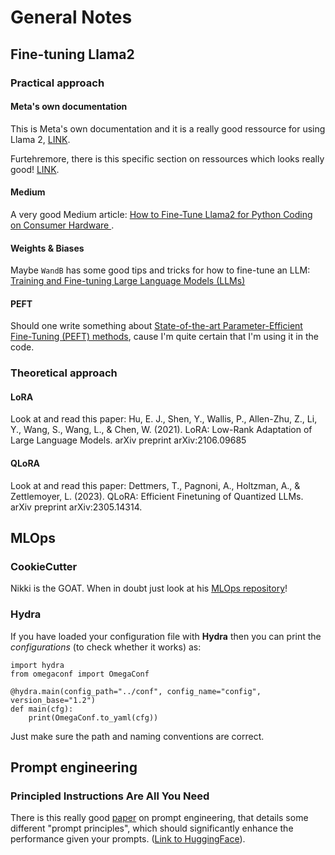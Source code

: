 # General Notes
## Fine-tuning Llama2
### Practical approach
#### Meta's own documentation
This is Meta's own documentation and it is a really good ressource for using Llama 2, [LINK](https://ai.meta.com/llama/get-started/).

Furtehremore, there is this specific section on ressources which looks really good! [LINK](https://ai.meta.com/llama/get-started/#:~:text=issues%20using%20Asana.-,Resources,-Github).

#### Medium
A very good Medium article: [How to Fine-Tune Llama2 for Python Coding on Consumer Hardware
](https://towardsdatascience.com/how-to-fine-tune-llama2-for-python-coding-on-consumer-hardware-46942fa3cf92).

#### Weights & Biases
Maybe `WandB` has some good tips and tricks for how to fine-tune an LLM: [Training and Fine-tuning Large Language Models (LLMs)](https://www.wandb.courses/courses/take/training-fine-tuning-LLMs/lessons/48864885-course-introduction)


#### PEFT
Should one write something about [State-of-the-art Parameter-Efficient Fine-Tuning (PEFT) methods](https://github.com/huggingface/peft), cause I'm quite certain that I'm using it in the code.

### Theoretical approach
#### LoRA
Look at and read this paper:
Hu, E. J., Shen, Y., Wallis, P., Allen-Zhu, Z., Li, Y., Wang, S., Wang, L., & Chen, W. (2021). LoRA: Low-Rank Adaptation of Large Language Models. arXiv preprint arXiv:2106.09685

#### QLoRA
Look at and read this paper:
Dettmers, T., Pagnoni, A., Holtzman, A., & Zettlemoyer, L. (2023). QLoRA: Efficient Finetuning of Quantized LLMs. arXiv preprint arXiv:2305.14314.


## MLOps
### CookieCutter
Nikki is the GOAT. When in doubt just look at his [MLOps repository](https://github.com/SkafteNicki/mlops_template/tree/master)!

### Hydra
If you have loaded your configuration file with **Hydra** then you can print the *configurations* (to check whether it works) as:
```
import hydra
from omegaconf import OmegaConf

@hydra.main(config_path="../conf", config_name="config", version_base="1.2")
def main(cfg):
    print(OmegaConf.to_yaml(cfg))
```
Just make sure the path and naming conventions are correct.

## Prompt engineering
### Principled Instructions Are All You Need
There is this really good [paper](https://arxiv.org/pdf/2312.16171.pdf) on prompt engineering, that details some different "prompt principles", which should significantly enhance the performance given your prompts.
([Link to HuggingFace](https://huggingface.co/papers/2312.16171)).
